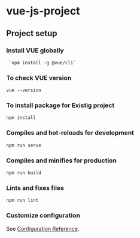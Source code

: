 # vue-js-project

## Project setup

### Install VUE globally
```
 `npm install -g @vue/cli`
```

### To check VUE version 
```
vue --version
```
### To install package for Existig project
```
npm install
```

### Compiles and hot-reloads for development
```
npm run serve
```

### Compiles and minifies for production
```
npm run build
```

### Lints and fixes files
```
npm run lint
```

### Customize configuration
See [Configuration Reference](https://cli.vuejs.org/config/).
